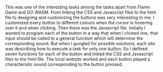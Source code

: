 This was one of the interesting tasks among the tasks apart from Flame Game and GO WASM. From linking the CSS and Javascript files to the html file to designing and customizing the buttons was very interesting to me. I customized every button to different colours when the cursor is hovering over it and when clicking. Then there was the Javascript file. Initially I wanted to program each of the button in a way that when I clicked one, that input should be called to a general function which will determine the corresponding sound. But when I googled for possible solutions, each site was describing how to execute a task for only one button. So I defined seven functions for each of the button and linked the CSS and Javascript files to the html file. The local website worked and each button played a characteristic sound corresponding to the button pressed.
